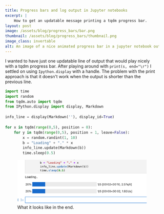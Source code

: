 ```yaml
---
title: Progress bars and log output in Jupyter notebooks
excerpt: |
    How to get an updatable message printing a tqdm progress bar. 
layout: post
image: /assets/blog/progress_bars/bar.png
thumbnail: /assets/blog/progress_bars/thumbnail.png
image_class: invertable
alt: An image of a nice animated progress bar in a jupyter notebook output cell.
---
```

I wanted to have just one updatable line of output that would play nicely with a tqdm progress bar. After playing around with `print(s, end="\r")` I settled on using `Ipython.display` with a handle. The problem with the print approach is that it doesn't work when the output is shorter than the previous line.

```python
import time
import random
from tqdm.auto import tqdm
from IPython.display import display, Markdown

info_line = display(Markdown(''), display_id=True)

for x in tqdm(range(0,5), position = 0):  
    for y in tqdm(range(0,5), position = 1, leave=False):  
        x = random.randint(1, 10)
        b = "Loading" + "." * x
        info_line.update(Markdown(b))
        time.sleep(0.5)
```
<figure>
<img src="/assets/blog/progress_bars/bar.png"/>
<figcaption>
What it looks like in the end.
</figcaption>
</figure>